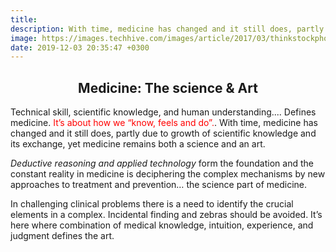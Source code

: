 ```yaml
---
title:
description: With time, medicine has changed and it still does, partly due to growth of scientific knowledge and its exchange, yet medicine remains both a science and an art.
image: https://images.techhive.com/images/article/2017/03/thinkstockphotos-480562701-100713167-large.jpg
date: 2019-12-03 20:35:47 +0300
---
```

 <center><h2> Medicine: The science & Art</h2> </center>

Technical skill, scientific knowledge, and human understanding.... Defines medicine. 
 <span style="color:red">It’s about how we “know, feels and do”.</span>.
With time, medicine has changed and it still does, partly due to growth of scientific knowledge and its exchange, yet medicine remains both a science and an art.


*Deductive reasoning and applied technology* form the foundation and the constant reality in medicine is deciphering the complex mechanisms by new approaches to treatment and prevention… the science part of medicine. 

In challenging clinical problems there is a need to identify the crucial elements in a complex. Incidental finding and zebras should be avoided. It’s here where combination of medical knowledge, intuition, experience, and judgment defines the art.
